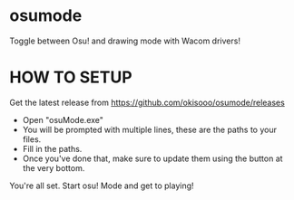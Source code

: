 # osumode
 Toggle between Osu! and drawing mode with Wacom drivers!


# HOW TO SETUP

Get the latest release from https://github.com/okisooo/osumode/releases

- Open "osuMode.exe"
- You will be prompted with multiple lines, these are the paths to your files.
- Fill in the paths.
- Once you've done that, make sure to update them using the button at the very bottom.

You're all set. Start osu! Mode and get to playing!
